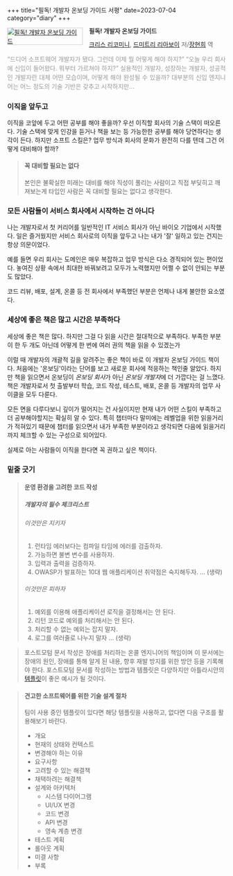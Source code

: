 +++
title="필독! 개발자 온보딩 가이드 서평"
date=2023-07-04
category="diary"
+++

<div style="clear:left;text-align:left;"><div style="float:left;margin:0 15px 5px 0;"><a href="https://www.yes24.com/Product/Goods/119108069" style="display:inline-block;overflow:hidden;border:solid 1px #ccc;" target="_blank"><img style="margin:-1px;vertical-align:top;" src="//image.yes24.com/goods/119108069/S" border="0" alt="필독! 개발자 온보딩 가이드 "></a></div><div><p style="line-height:1.2em;color:#333;font-size:14px;font-weight:bold;">필독! 개발자 온보딩 가이드 </p><p style="margin-top:5px;line-height:1.2em;color:#666;"><a href="https://www.yes24.com/Product/Search?domain=ALL&query=크리스 리코미니&authorNo=427298&author=크리스 리코미니" target="_blank">크리스 리코미니</a>, <a href="https://www.yes24.com/Product/Search?domain=ALL&query=드미트리 리아보이&authorNo=427299&author=드미트리 리아보이" target="_blank">드미트리 리아보이</a> 저/<a href="https://www.yes24.com/Product/Search?domain=ALL&query=장현희&authorNo=202132&author=장현희" target="_blank">장현희</a> 역</p><p style="margin-top:14px;line-height:1.5em;text-align:justify;color:#999;">“드디어 소프트웨어 개발자가 됐다. 그런데 이제 뭘 어떻게 해야 하지?” “오늘 우리 회사에 신입이 들어왔다. 뭐부터 가르쳐야 하지?” 실용적인 개발자, 성장하는 개발자, 성공적인 개발자란 대체 어떤 모습이며, 어떻게 해야 완성될 수 있을까? 대부분의 신입 엔지니어는 어느 정도의 기술 기반은 갖추고 시작하지만...</p></div></div>

### 이직을 앞두고
이직을 코앞에 두고 어떤 공부를 해야 좋을까? 우선 이직할 회사의 기술 스택이 떠오른다. 
기술 스택에 맞게 인강을 듣거나 책을 보는 등 가능한한 공부를 해야 당연하다는 생각이 든다.
하지만 소프트 스킬은? 업무 방식과 회사의 문화가 완전히 다를 텐데 그건 어떻게 대비해야 할까?

> #### 꼭 대비할 필요는 없다
> 본인은 불확실한 미래는 대비를 해야 직성이 풀리는 사람이고 직접 부딪히고 깨져보는게 타입인 사람은 꼭 대비할 필요는 없다고 생각한다.

### 모든 사람들이 서비스 회사에서 시작하는 건 아니다
나는 개발자로서 첫 커리어를 일반적인 IT 서비스 회사가 아닌 바이오 기업에서 시작했다.
일은 즐거웠지만 서비스 회사로의 이직을 앞두고 나는 내가 '잘' 일하고 있는 건지는 항상 의문이었다.

예를 들면 우리 회사는 도메인은 매우 복잡하고 업무 방식은 다소 경직되어 있는 편이었다.
놓여진 상황 속에서 최대한 바꿔보려고 모두가 노력했지만 어쩔 수 없이 안되는 부분도 많았다.

코드 리뷰, 배포, 설계, 온콜 등 전 회사에서 부족했던 부분은 언제나 내게 불안한 요소였다.

### 세상에 좋은 책은 많고 시간은 부족하다

세상에 좋은 책은 많다. 하지만 그걸 다 읽을 시간은 절대적으로 부족하다. 부족한 부분이 한 두 개도 아닌데 어떻게 한 번에 여러 권의 책을 읽을 수 있겠는가 

이럴 때 개발자의 개괄적 길을 알려주는 좋은 책이 바로 이 개발자 온보딩 가이드 책이다.
처음에는 '온보딩'이라는 단어를 보고 새로운 회사에 적응하는 책인줄 알았다. 하지만 책을 읽으면서 온보딩이 *온보딩 회사*가 아닌 *온보딩 개발자*에 더 가깝다는 걸 느꼈다.
책은 개발자로서 첫 출발부터 학습, 코드 작성, 테스트, 배포, 온콜 등 개발자의 업무 사이클을 모두 다룬다.

모든 면을 다루다보니 깊이가 떨어지는 건 사실이지만 현재 내가 어떤 스킬이 부족하고 더 공부해야할지는 확실히 알 수 있다. 특히 챕터마다 말미에는 레벨업을 위한 읽을거리가 적혀있기 때문에
챕터를 읽으면서 내가 부족한 부분이라고 생각되면 다음에 읽을거리까지 체크할 수 있는 구성으로 되어있다.

실제로 아는 사람들이 이직을 한다면 꼭 권하고 싶은 책이다.

### 밑줄 긋기

> #### 운영 환경을 고려한 코드 작성
> ##### 개발자의 필수 체크리스트
> ###### 이것만은 지키자
> 1. 런타임 에러보다는 컴파일 타임에 에러를 검출하자.
> 2. 가능하면 불변 변수를 사용하자.
> 3. 입력과 출력을 검증하자.
> 4. OWASP가 발표하는 10대 웹 애플리케이션 취약점은 숙지해두자.
> ... (생략)
> ###### 이것만은 피하자
> 1. 예외를 이용해 애플리케이션 로직을 결정해서는 안 된다.
> 2. 리턴 코드로 예외를 처리해서는 안 된다.
> 3. 처리할 수 없는 예외는 잡지 말자.
> 4. 로그를 여러줄로 나누지 말자
> ... (생략)

> 포스트모텀 문서 작성은 장애를 처리하는 온콜 엔지니어의 책임이며 이 문서에는 장애의 원인, 장애를 통해 알게 된 내용, 향후 재발 방지를 위한 방안 등을 기록해야 한다.
> 포스트모텀 문서를 작성하는 방법과 템플릿은 다양하지만 아틀라시안의 [템플릿](https://www.atlassian.com/incident-management/postmortem/templates)이 좋은 예시가 될 것이다.

> #### 견고한 소프트웨어를 위한 기술 설계 절차
> 팀이 사용 중인 템플릿이 있다면 해당 템플릿을 사용하고, 없다면 다음 구조를 활용해보기 바란다.
> - 개요
> - 현재의 상태와 컨텍스트
> - 변경해야 하는 이유
> - 요구사항
> - 고려할 수 있는 해결책
> - 채택하려는 해결책
> - 설계와 아키텍처
>   - 시스템 다이어그램
>   - UI/UX 변경
>   - 코드 변경
>   - API 변경
>   - 영속 계층 변경
> - 테스트 계획
> - 롤아웃 계획
> - 미결 사항
> - 부록